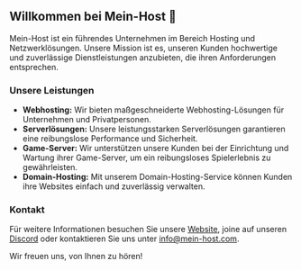 ## Willkommen bei Mein-Host 👋

Mein-Host ist ein führendes Unternehmen im Bereich Hosting und Netzwerklösungen. Unsere Mission ist es, unseren Kunden hochwertige und zuverlässige Dienstleistungen anzubieten, die ihren Anforderungen entsprechen.

### Unsere Leistungen

- **Webhosting:** Wir bieten maßgeschneiderte Webhosting-Lösungen für Unternehmen und Privatpersonen.
- **Serverlösungen:** Unsere leistungsstarken Serverlösungen garantieren eine reibungslose Performance und Sicherheit.
- **Game-Server:** Wir unterstützen unsere Kunden bei der Einrichtung und Wartung ihrer Game-Server, um ein reibungsloses Spielerlebnis zu gewährleisten.
- **Domain-Hosting:** Mit unserem Domain-Hosting-Service können Kunden ihre Websites einfach und zuverlässig verwalten.

### Kontakt

Für weitere Informationen besuchen Sie unsere [Website](https://www.mein-host.com), joine auf unseren [Discord](https://discord.gg/XR48SjpSV7) oder kontaktieren Sie uns unter info@mein-host.com.

Wir freuen uns, von Ihnen zu hören!

